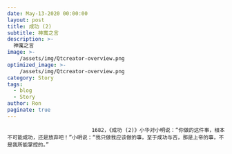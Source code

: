 ```yaml
---
date: May-13-2020 00:00:00
layout: post
title: 成功 (2)
subtitle: 神寓之言
description: >-
  神寓之言
image: >-
    /assets/img/Qtcreator-overview.png
optimized_image: >-
    /assets/img/Qtcreator-overview.png
category: Story
tags:
  - blog
  - Story
author: Ron
paginate: true
---
```


							　　1682，《成功 (2)》小华对小明说：“你做的这件事，根本不可能成功，还是放弃吧！”小明说：“我只做我应该做的事，至于成功与否，那是上帝的事，不是我所能掌控的。”
							
							
						